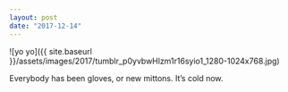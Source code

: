 ```yaml
---
layout: post
date: "2017-12-14"
---
```


![yo yo]({{ site.baseurl }}/assets/images/2017/tumblr_p0yvbwHlzm1r16syio1_1280-1024x768.jpg)

Everybody has been gloves, or new mittons. It’s cold now.

